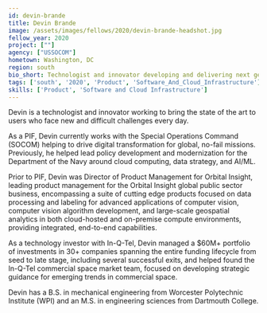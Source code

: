 ```yaml
---
id: devin-brande
title: Devin Brande
image: /assets/images/fellows/2020/devin-brande-headshot.jpg
fellow_year: 2020
project: [""]
agency: ["USSOCOM"]
hometown: Washington, DC
region: south
bio_short: Technologist and innovator developing and delivering next generation solutions for everyday users. Experienced blending policy development with technical execution.
tags: ['south', '2020', 'Product', 'Software_And_Cloud_Infrastructure']
skills: ['Product', 'Software and Cloud Infrastructure']
---
```


Devin is a technologist and innovator working to bring the state of the art to users who face new and difficult challenges every day.

As a PIF, Devin currently works with the Special Operations Command (SOCOM) helping to drive digital transformation for global, no-fail missions. Previously, he helped lead policy development and modernization for the Department of the Navy around cloud computing, data strategy, and AI/ML.

Prior to PIF, Devin was Director of Product Management for Orbital Insight, leading product management for the Orbital Insight global public sector business, encompassing a suite of cutting edge products focused on data processing and labeling for advanced applications of computer vision, computer vision algorithm development, and large-scale geospatial analytics in both cloud-hosted and on-premise compute environments, providing integrated, end-to-end capabilities.

As a technology investor with In-Q-Tel, Devin managed a $60M+ portfolio of investments in 30+ companies spanning the entire funding lifecycle from seed to late stage, including several successful exits, and helped found the In-Q-Tel commercial space market team, focused on developing strategic guidance for emerging trends in commercial space.

Devin has a B.S. in mechanical engineering from Worcester Polytechnic Institute (WPI) and an M.S. in engineering sciences from Dartmouth College.
